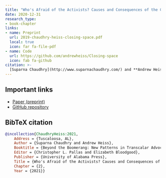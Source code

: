 ```yaml
---
title: "Who's Afraid of the Activists? Causes and Consequences of the Global Crackdown on NGOs"
date: 2020-12-31
research_type:
- book-chapter
links:
- name: Preprint
  url: 2019-chaudhry-heiss-closing-space.pdf
  local: true
  icon: far fa-file-pdf
- name: Code
  url: https://github.com/andrewheiss/Closing-space
  icon: fab fa-github
citation: >-
  [Suparna Chaudhry](http://www.suparnachaudhry.com/) and **Andrew Heiss**, “Who's Afraid of the Activists? Causes and Consequences of the Global Crackdown on NGOs,” chap. 2 in *Beyond the Boomerang: New Patterns in Transcalar Advocacy*, eds. Christopher L. Pallas and Elizabeth Bloodgood (Tuscaloosa, AL: University of Alabama Press, forthcoming).
---
```


## Important links

- [Paper (preprint)](2019-chaudhry-heiss-closing-space.pdf)
- [GitHub repository](https://github.com/andrewheiss/Closing-space)


## BibTeX citation

```bibtex
@incollection{ChaudhryHeiss:2021,
    Address = {Tuscaloosa, AL},
    Author = {Suparna Chaudhry and Andrew Heiss},
    Booktitle = {Beyond the Boomerang: New Patterns in Transcalar Advocacy},
    Editor = {Christopher L. Pallas and Elizabeth Bloodgood},
    Publisher = {University of Alabama Press},
    Title = {Who's Afraid of the Activists? Causes and Consequences of the Global Crackdown on {NGOs}},
    Chapter = {2},
    Year = {2021}}
```
